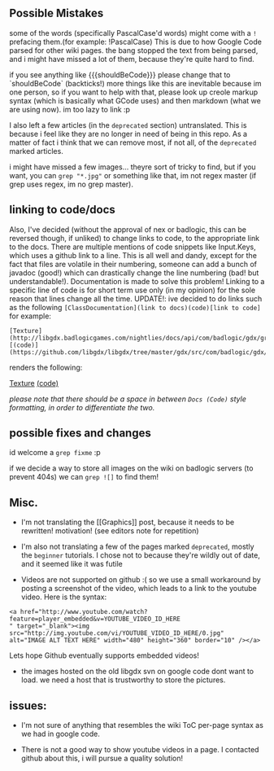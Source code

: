 ## Possible Mistakes ##

some of the words (specifically PascalCase'd words) might come with a `!` prefacing them.(for example: !PascalCase) This is due to how Google Code parsed for other wiki pages. the bang stopped the text from being parsed, and i might have missed a lot of them, because they're quite hard to find.

if you see anything like {{{shouldBeCode}}} please change that to \`shouldBeCode\` (backticks!) more things like this are inevitable because im one person, so if you want to help with that, please look up creole markup syntax (which is basically what GCode uses) and then markdown (what we are using now). im too lazy to link :p

I also left a few articles (in the `deprecated` section) untranslated. This is because i feel like they are no longer in need of being in this repo. As a matter of fact i think that we can remove most, if not all, of the `deprecated` marked articles.

i might have missed a few images... theyre sort of tricky to find, but if you want, you can `grep "*.jpg"` or something like that, im not regex master (if grep uses regex, im no grep master).

## linking to code/docs ##
Also, I've decided (without the approval of nex or badlogic, this can be reversed though, if unliked) to change links to code, to the appropriate link to the docs. There are multiple mentions of code snippets like Input.Keys, which uses a github link to a line. This is all well and dandy, except for the fact that files are volatile in their numbering, someone can add a bunch of javadoc (good!) which can drastically change the line numbering (bad! but understandable!). Documentation is made to solve this problem! Linking to a specific line of code is for short term use only (in my opinion) for the sole reason that lines change all the time. UPDATE!: ive decided to do links such as the following `[ClassDocumentation](link to docs)(code)[link to code]` for example:
```
[Texture](http://libgdx.badlogicgames.com/nightlies/docs/api/com/badlogic/gdx/graphics/Texture.html)
[(code)](https://github.com/libgdx/libgdx/tree/master/gdx/src/com/badlogic/gdx/graphics/Texture.java) 
```

renders the following:

[Texture](http://libgdx.badlogicgames.com/nightlies/docs/api/com/badlogic/gdx/graphics/Texture.html)
[(code)](https://github.com/libgdx/libgdx/tree/master/gdx/src/com/badlogic/gdx/graphics/Texture.java) 

_please note that there should be a space in between `Docs (Code)` style formatting, in order to differentiate the two._

## possible fixes and changes

id welcome a `grep fixme` :p

if we decide a way to store all images on the wiki on badlogic servers (to prevent 404s) we can `grep ![]` to find them!


## Misc. ##

* I'm not translating the [[Graphics]] post, because it needs to be rewritten! motivation! (see editors note for repetition)

* I'm also not translating a few of the pages marked `deprecated`, mostly the `beginner` tutorials. I chose not to because they're wildly out of date, and it seemed like it was futile

* Videos are not supported on github :( so we use a small workaround by posting a screenshot of the video, which leads to a link to the youtube video. Here is the syntax:

```
<a href="http://www.youtube.com/watch?feature=player_embedded&v=YOUTUBE_VIDEO_ID_HERE
" target="_blank"><img src="http://img.youtube.com/vi/YOUTUBE_VIDEO_ID_HERE/0.jpg" 
alt="IMAGE ALT TEXT HERE" width="480" height="360" border="10" /></a>
```

Lets hope Github eventually supports embedded videos!

* the images hosted on the old libgdx svn on google code dont want to load. we need a host that is trustworthy to store the pictures.

## issues: ##

 * I'm not sure of anything that resembles the wiki ToC per-page syntax as we had in google code.

 * There is not a good way to show youtube videos in a page. I contacted github about this, i will pursue a quality solution!
